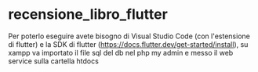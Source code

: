 # recensione_libro_flutter

Per poterlo eseguire avete bisogno di Visual Studio Code (con l'estensione di flutter) e la SDK di flutter 
(https://docs.flutter.dev/get-started/install), su xampp va importato il file sql del db nel php my admin e messo il web service sulla cartella htdocs
